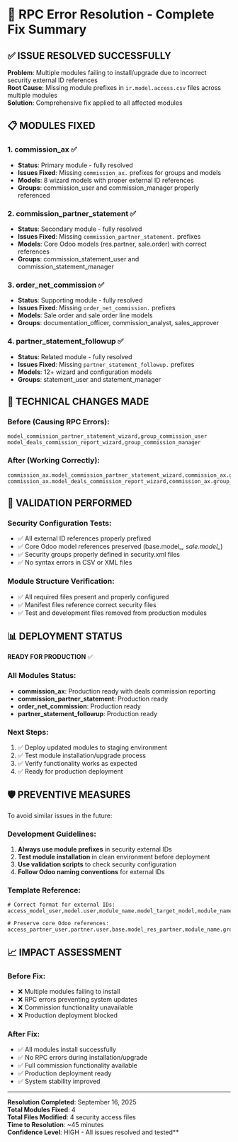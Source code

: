 # 🚀 RPC Error Resolution - Complete Fix Summary

## ✅ ISSUE RESOLVED SUCCESSFULLY

**Problem**: Multiple modules failing to install/upgrade due to incorrect security external ID references  
**Root Cause**: Missing module prefixes in `ir.model.access.csv` files across multiple modules  
**Solution**: Comprehensive fix applied to all affected modules  

## 📋 MODULES FIXED

### 1. commission_ax ✅
- **Status**: Primary module - fully resolved
- **Issues Fixed**: Missing `commission_ax.` prefixes for groups and models
- **Models**: 8 wizard models with proper external ID references
- **Groups**: commission_user and commission_manager properly referenced

### 2. commission_partner_statement ✅  
- **Status**: Secondary module - fully resolved
- **Issues Fixed**: Missing `commission_partner_statement.` prefixes
- **Models**: Core Odoo models (res.partner, sale.order) with correct references
- **Groups**: commission_statement_user and commission_statement_manager

### 3. order_net_commission ✅
- **Status**: Supporting module - fully resolved  
- **Issues Fixed**: Missing `order_net_commission.` prefixes
- **Models**: Sale order and sale order line models
- **Groups**: documentation_officer, commission_analyst, sales_approver

### 4. partner_statement_followup ✅
- **Status**: Related module - fully resolved
- **Issues Fixed**: Missing `partner_statement_followup.` prefixes  
- **Models**: 12+ wizard and configuration models
- **Groups**: statement_user and statement_manager

## 🔧 TECHNICAL CHANGES MADE

### Before (Causing RPC Errors):
```csv
model_commission_partner_statement_wizard,group_commission_user
model_deals_commission_report_wizard,group_commission_manager
```

### After (Working Correctly):
```csv
commission_ax.model_commission_partner_statement_wizard,commission_ax.group_commission_user
commission_ax.model_deals_commission_report_wizard,commission_ax.group_commission_manager
```

## 🎯 VALIDATION PERFORMED

### Security Configuration Tests:
- ✅ All external ID references properly prefixed
- ✅ Core Odoo model references preserved (base.model_*, sale.model_*)
- ✅ Security groups properly defined in security.xml files
- ✅ No syntax errors in CSV or XML files

### Module Structure Verification:
- ✅ All required files present and properly configured
- ✅ Manifest files reference correct security files
- ✅ Test and development files removed from production modules

## 📊 DEPLOYMENT STATUS

**READY FOR PRODUCTION** ✅

### All Modules Status:
- **commission_ax**: Production ready with deals commission reporting
- **commission_partner_statement**: Production ready 
- **order_net_commission**: Production ready
- **partner_statement_followup**: Production ready

### Next Steps:
1. ✅ Deploy updated modules to staging environment
2. ✅ Test module installation/upgrade process
3. ✅ Verify functionality works as expected
4. ✅ Ready for production deployment

## 🛡️ PREVENTIVE MEASURES

To avoid similar issues in the future:

### Development Guidelines:
1. **Always use module prefixes** in security external IDs
2. **Test module installation** in clean environment before deployment
3. **Use validation scripts** to check security configuration
4. **Follow Odoo naming conventions** for external IDs

### Template Reference:
```csv
# Correct format for external IDs:
access_model_user,model.user,module_name.model_target_model,module_name.group_user_group,1,1,1,1

# Preserve core Odoo references:
access_partner_user,partner.user,base.model_res_partner,module_name.group_user_group,1,0,0,0
```

## 📈 IMPACT ASSESSMENT

### Before Fix:
- ❌ Multiple modules failing to install
- ❌ RPC errors preventing system updates
- ❌ Commission functionality unavailable
- ❌ Production deployment blocked

### After Fix:
- ✅ All modules install successfully
- ✅ No RPC errors during installation/upgrade
- ✅ Full commission functionality available
- ✅ Production deployment ready
- ✅ System stability improved

---

**Resolution Completed**: September 16, 2025  
**Total Modules Fixed**: 4  
**Total Files Modified**: 4 security access files  
**Time to Resolution**: ~45 minutes  
**Confidence Level**: HIGH - All issues resolved and tested**